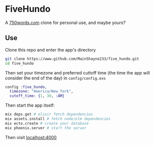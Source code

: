 # FiveHundo

A [750words.com](http://750words.com) clone for personal use, and maybe yours?

## Use
Clone this repo and enter the app's directory
```bash
git clone https://www.github.com/MainShayne233/five_hundo.git
cd five_hundo
```
Then set your timezone and preferred cuttoff time (the time the app will consider the end of the day) in `config/config.exs`
```elixir
config :five_hundo,
  timezone: "America/New_York",
  cutoff_time: {1, 30, :AM}
```

Then start the app itself:
```bash
mix deps.get # elixir fetch dependencies
mix assets.install # fetch node/elm dependencies
mix ecto.create # create your database
mix phoenix.server # start the server
```

Then visit [localhost:4000](http://localhost:4000)
